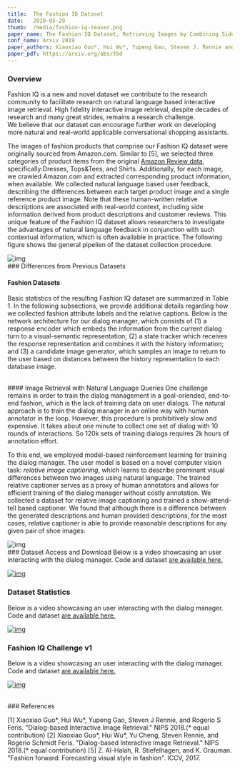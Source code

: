 ```yaml
---
title:  The Fashion IQ Dataset 
date:   2019-05-29
thumb:  /media/fashion-iq-teaser.png
paper_name: The Fashion IQ Dataset, Retrieving Images by Combining Side Information and Relative Natural Language Feedback
conf_name: Arxiv 2019 
paper_authors: Xiaoxiao Guo*, Hui Wu*, Yupeng Gao, Steven J. Rennie and Rogério S. Feris (* equal contribution) 
paper_pdf: https://arxiv.org/abs/tbd
---
```


### Overview

Fashion IQ is a new and novel dataset we contribute to the research community to facilitate research on natural language based interactive image retrieval. High fidelity interactive image retrieval, despite decades of research and many great
strides, remains a research challenge.  
We believe that our dataset can encourage further work on developing more natural and real-world applicable conversational shopping assistants.


<!--more-->

The images of fashion products that comprise our Fashion IQ dataset were originally sourced from Amazon.com. Similar to [5], we selected three categories of product items from the original [Amazon Review data](http://jmcauley.ucsd.edu/data/amazon/), specifically:Dresses, Tops&Tees, and Shirts. Additionally, for each image, we crawled Amazon.com and extracted corresponding product information, when available. We collected natural language based
user feedback, describing the differences between each target
product image and a single reference product image.
Note that these human-written relative descriptions are associated
with real-world context, including side information
derived from product descriptions and customer reviews.
This unique feature of the Fashion IQ dataset allows researchers
to investigate the advantages of natural language
feedback in conjunction with such contextual information,
which is often available in practice. The following figure shows the general pipelien of the dataset collection procedure. 

<img alt="img" src="{{site.baseurl}}/media/fashion-iq-collection.png">

<br/>
### Differences from Previous Datasets 

#### Fashion Datasets 

Basic statistics of
the resulting Fashion IQ dataset are summarized in Table 1.
In the following subsections, we provide additional details
regarding how we collected fashion attribute labels and the
relative captions.
Below is the network architecture for our dialog manager, which consists of (1) a response encoder which
embeds the information from the current dialog turn to a visual-semantic representation; 
(2) a state tracker which receives the response representation and combines it with the history information; 
and (3) a candidate image generator, which samples an image to return to the user based 
on distances between the history representation to each database image.

<br/>
#### Image Retrieval with Natural Language Queries 
One challenge remains in order to train the dialog management in a goal-oriended, end-to-end fashion,
which is the lack of training data on user dialogs. The natural approach is to train the dialog manager in an online way
with human annotator in the loop. However, this procedure is prohibitively slow and expensive.
It takes about one minute to collect one set of dialog with 10 rounds of interactions. 
So 120k sets of training dialogs requires 2k hours of annotation effort.


To this end, we employed model-based reinforcement learning for training the dialog manager. The user model 
is based on a novel computer vision task: _relative image captioning_, which learns to describe prominant 
visual differences between two images using natural language. The trained relative captioner serves
as a proxy of human annotators and allows for efficient training of the dialog manager without costly annotation. 
We collected a dataset for relative image captioning and trained a show-attend-tell based captioner. 
We found that although there is a difference between the generated descriptions and human provided
descriptions, for the most cases, relative captioner is able to provide reasonable descriptions for any 
given pair of shoe images: 

<img alt="img" src="{{site.baseurl}}/media/relative_example.jpg">

<br/>
### Dataset Access and Download  
Below is a video showcasing an user interacting with the dialog manager. 
Code and dataset <a href="https://github.com/XiaoxiaoGuo/fashion-retrieval">are available here.</a> 

<a href="https://youtu.be/Iy-m_cxE5jg"><img alt="img" src="{{site.baseurl}}/media/fashion_video_snip.jpeg"></a>

### Dataset Statistics 
Below is a video showcasing an user interacting with the dialog manager. 
Code and dataset <a href="https://github.com/XiaoxiaoGuo/fashion-retrieval">are available here.</a> 

<a href="https://youtu.be/Iy-m_cxE5jg"><img alt="img" src="{{site.baseurl}}/media/fashion_video_snip.jpeg"></a>

### Fashion IQ Challenge v1 
Below is a video showcasing an user interacting with the dialog manager. 
Code and dataset <a href="https://github.com/XiaoxiaoGuo/fashion-retrieval">are available here.</a> 

<a href="https://youtu.be/Iy-m_cxE5jg"><img alt="img" src="{{site.baseurl}}/media/fashion_video_snip.jpeg"></a>

<br/>
### References

<p>
  [1] Xiaoxiao Guo*, Hui Wu*, Yupeng Gao, Steven J Rennie, and Rogerio S Feris. "Dialog-based Interactive Image Retrieval." NIPS 2018.(* equal contribution)
  [2] Xiaoxiao Guo*, Hui Wu*, Yu Cheng, Steven Rennie, and Rogerio Schmidt Feris. "Dialog-based Interactive Image Retrieval." NIPS 2018.(* equal contribution)
  [5] Z. Al-Halah, R. Stiefelhagen, and K. Grauman. "Fashion forward: Forecasting visual style in fashion". ICCV, 2017.
</p>

